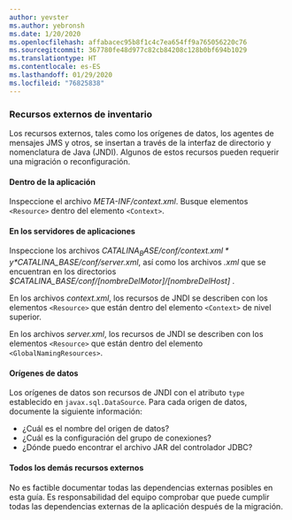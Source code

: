 ```yaml
---
author: yevster
ms.author: yebronsh
ms.date: 1/20/2020
ms.openlocfilehash: affabacec95b8f1c4c7ea654ff9a765056220c76
ms.sourcegitcommit: 367780fe48d977c82cb84208c128b0bf694b1029
ms.translationtype: HT
ms.contentlocale: es-ES
ms.lasthandoff: 01/29/2020
ms.locfileid: "76825838"
---
```

### <a name="inventory-external-resources"></a>Recursos externos de inventario

Los recursos externos, tales como los orígenes de datos, los agentes de mensajes JMS y otros, se insertan a través de la interfaz de directorio y nomenclatura de Java (JNDI). Algunos de estos recursos pueden requerir una migración o reconfiguración.

#### <a name="inside-your-application"></a>Dentro de la aplicación

Inspeccione el archivo *META-INF/context.xml*. Busque elementos `<Resource>` dentro del elemento `<Context>`.

#### <a name="on-the-application-servers"></a>En los servidores de aplicaciones

Inspeccione los archivos *$CATALINA_BASE/conf/context.xml* y *$CATALINA_BASE/conf/server.xml*, así como los archivos *.xml* que se encuentran en los directorios *$CATALINA_BASE/conf/[nombreDelMotor]/[nombreDelHost]* .

En los archivos *context.xml*, los recursos de JNDI se describen con los elementos `<Resource>` que están dentro del elemento `<Context>` de nivel superior.

En los archivos *server.xml*, los recursos de JNDI se describen con los elementos `<Resource>` que están dentro del elemento `<GlobalNamingResources>`.

#### <a name="datasources"></a>Orígenes de datos

Los orígenes de datos son recursos de JNDI con el atributo `type` establecido en `javax.sql.DataSource`. Para cada origen de datos, documente la siguiente información:

* ¿Cuál es el nombre del origen de datos?
* ¿Cuál es la configuración del grupo de conexiones?
* ¿Dónde puedo encontrar el archivo JAR del controlador JDBC?

#### <a name="all-other-external-resources"></a>Todos los demás recursos externos

No es factible documentar todas las dependencias externas posibles en esta guía. Es responsabilidad del equipo comprobar que puede cumplir todas las dependencias externas de la aplicación después de la migración.
